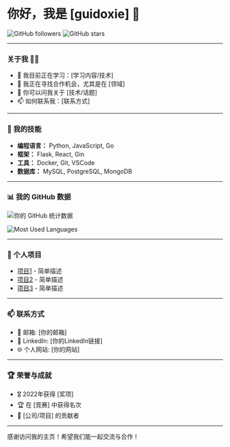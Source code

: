 # 你好，我是 [guidoxie] 👋

![GitHub followers](https://img.shields.io/github/followers/guidoxie?style=social)
![GitHub stars](https://img.shields.io/github/stars/guidoxie?style=social)

---

### 关于我 🙋‍♂️
- 🌱 我目前正在学习：[学习内容/技术]
- 👯 我正在寻找合作机会，尤其是在 [领域]
- 💬 你可以问我关于 [技术/话题]
- 📫 如何联系我：[联系方式]

---

### 🚀 我的技能
- **编程语言：** Python, JavaScript, Go
- **框架：** Flask, React, Gin
- **工具：** Docker, Git, VSCode
- **数据库：** MySQL, PostgreSQL, MongoDB

---

### 📊 我的 GitHub 数据
![你的 GitHub 统计数据](https://github-readme-stats.vercel.app/api?username=guidoxie&show_icons=true&theme=radical)

![Most Used Languages](https://github-readme-stats.vercel.app/api/top-langs/?username=guidoxie&layout=compact&theme=radical)

---

### 🌟 个人项目
- [项目1](链接) - 简单描述
- [项目2](链接) - 简单描述
- [项目3](链接) - 简单描述

---

### 📫 联系方式
- 📧 邮箱: [你的邮箱]
- 💼 LinkedIn: [你的LinkedIn链接]
- 🌐 个人网站: [你的网站]

---

### 🏆 荣誉与成就
- 🎖️ 2022年获得 [奖项]
- 🏆 在 [竞赛] 中获得名次
- 💼 [公司/项目] 的贡献者

---

感谢访问我的主页！希望我们能一起交流与合作！
